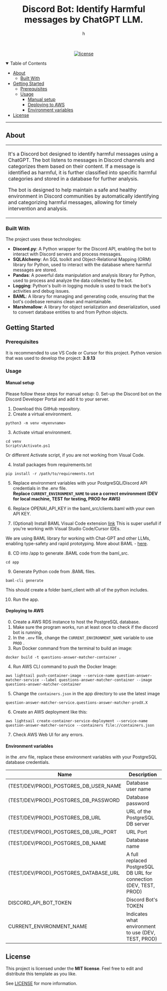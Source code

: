 <div align="center">
  <h1>Discord Bot: Identify Harmful messages by ChatGPT LLM.</h1>h
  <br />
  <br />
</div>

<div align="center">
<br />

[![license](https://img.shields.io/github/license/dec0dOS/amazing-github-template.svg?style=flat-square)](LICENSE)

</div>

<details open="open">
<summary>Table of Contents</summary>

- [About](#about)
  - [Built With](#built-with)
- [Getting Started](#getting-started)
  - [Prerequisites](#prerequisites)
  - [Usage](#usage)
    - [Manual setup](#manual-setup)
    - [Deploying to AWS](#deploying-to-aws)
    - [Environment variables](#environment-variables)
- [License](#license)

</details>

---

## About

<table>
<tr>
<td>

It's a Discord bot designed to identify harmful messages using a ChatGPT. 
The bot listens to messages in Discord channels and categorizes them based on their content. If a message is identified as harmful, it is further classified into specific harmful categories and stored in a database for further analysis.

The bot is designed to help maintain a safe and healthy environment in Discord communities by automatically identifying and categorizing harmful messages, allowing for timely intervention and analysis.

</td>
</tr>
</table>

### Built With

The project uses these technologies:
- **Discord.py**: A Python wrapper for the Discord API, enabling the bot to interact with Discord servers and process messages.
- **SQLAlchemy**: An SQL toolkit and Object-Relational Mapping (ORM) library for Python, used to interact with the database where harmful messages are stored.
- **Pandas**: A powerful data manipulation and analysis library for Python, used to process and analyze the data collected by the bot.
- **Logging**: Python's built-in logging module is used to track the bot's activities and debug issues.
- **BAML**: A library for managing and generating code, ensuring that the bot's codebase remains clean and maintainable.
- **Marshmallow**: A library for object serialization and deserialization, used to convert database entities to and from Python objects.

## Getting Started

### Prerequisites

It is recommended to use VS Code or Cursor for this project.
Python version that was used to develop the project: **3.9.13**

### Usage

#### Manual setup

Please follow these steps for manual setup:
0. Set-up the Discord bot on the Discord Developer Portal and add it to your server.
1. Download this GitHub repository.
2. Create a virtual environment.

```
python3 -m venv <myenvname>
```

3. Activate virtual environment.

```
cd venv
Scripts\Activate.ps1
```
Or different Activate script, if you are not working from Visual Code.

4. Install packages from requirements.txt

```
pip install -r /path/to/requirements.txt
```

5. Replace environment variables with your PostgreSQL/Discord API credentials in the .env file.<br>
   **Replace ```CURRENT_ENVIRONMENT_NAME``` to use a correct environment (DEV for local machine, TEST for testing, PROD for AWS)**

6. Replace OPENAI_API_KEY in the baml_src/clients.baml with your own API KEY.

7. (Optional) Install BAML Visual Code extension [link](https://marketplace.visualstudio.com/items?itemName=Boundary.baml-extension)
This is super usefull if you're working with Visual Studio Code/Cursor IDEs.

We are using BAML library for working with Chat-GPT and other LLMs, enabling type-safety and rapid prototyping.
More about BAML - [here](https://github.com/BoundaryML/baml).

8. CD into /app to generate .BAML code from the baml_src.

```
cd app
```

9. Generate Python code from .BAML files.

```
baml-cli generate
```

This should create a folder baml_client with all of the python includes.

10. Run the app.

#### Deploying to AWS

0. Create a AWS RDS instance to host the PostgreSQL database.
1. Make sure the program works, run at least once to check if the discord bot is running.
2. In the ```.env``` file, change the ```CURRENT_ENVIRONMENT_NAME``` variable to use ```PROD``` .
3. Run Docker command from the terminal to build an image:
```
docker build -t questions-answer-matcher-container .
```
4. Run AWS CLI command to push the Docker Image:
```
aws lightsail push-container-image --service-name question-answer-matcher-service --label questions-answer-matcher-container --image questions-answer-matcher-container
```
5. Change the ```containers.json``` in the app directory to use the latest image
```
question-answer-matcher-service.questions-answer-matcher-prodX.X
```
6. Create an AWS deployment like this:
```
aws lightsail create-container-service-deployment --service-name question-answer-matcher-service --containers file://containers.json
```
7. Check AWS Web UI for any errors.

#### Environment variables

in the .env file, replace these environment variables with your PostgreSQL database credentials.

| Name                       |  Description                                                                 |
| -------------------------- | ---------------------------------------------------------------------------  |
| (TEST/DEV/PROD)_POSTGRES_DB_USER_NAME      | Database user name                                                           |
| (TEST/DEV/PROD)_POSTGRES_DB_PASSWORD       | Database password                                                            |
| (TEST/DEV/PROD)_POSTGRES_DB_URL            | URL of the PostgreSQL DB server                                              |
| (TEST/DEV/PROD)_POSTGRES_DB_URL_PORT       | URL Port                                                                     |
| (TEST/DEV/PROD)_POSTGRES_DB_NAME           | Database name                                                                |
| (TEST/DEV/PROD)_POSTGRES_DATABASE_URL      | A full replaced PostgreSQL DB URL for connection (DEV, TEST, PROD)             |
| DISCORD_API_BOT_TOKEN      | Discord Bot's TOKEN                                                          |
| CURRENT_ENVIRONMENT_NAME   | Indicates what environment to use (DEV, TEST, PROD)                          |

## License

This project is licensed under the **MIT license**. Feel free to edit and distribute this template as you like.

See [LICENSE](LICENSE) for more information.
